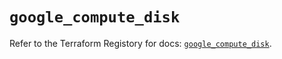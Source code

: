 # `google_compute_disk`

Refer to the Terraform Registory for docs: [`google_compute_disk`](https://registry.terraform.io/providers/hashicorp/google/4.72.0/docs/resources/compute_disk).
